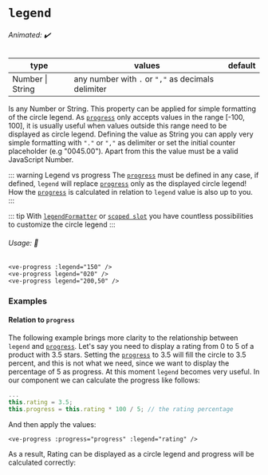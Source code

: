 # `legend`

###### Animated: ✔️

| type    | values                                 | default |
|---------|----------------------------------------|---------|
| Number \| String | any number with `.` or `","` as decimals delimiter |         |

Is any Number or String. This property can be applied for simple formatting of the circle legend. As [`progress`](./progress.md) only 
accepts values in the range [-100, 100], it is usually useful when values outside this range need to be displayed as circle
legend. Defining the value as String you can apply very simple formatting with `"."` or `","` as delimiter or set the initial 
counter placeholder (e.g "0045.00"). Apart from this the value must be a valid JavaScript Number.

::: warning Legend vs progress
The [`progress`](./progress.md) must be defined in any case, if defined, `legend` will replace [`progress`](./progress.md) only
as the displayed circle legend! How the [`progress`](./progress.md) is calculated in relation to `legend` value is also up to you.
:::

::: tip
With [`legendFormatter`](./legendformatter) or [`scoped slot`](#default) you have countless possibilities to customize
the circle legend
:::

###### Usage: 📜

```vue
<ve-progress :legend="150" />
<ve-progress legend="020" />
<ve-progress legend="200,50" />
```

### Examples

<LegendBasic/>

#### Relation to `progress`

The following example brings more clarity to the relationship between `legend` and [`progress`](./progress.md).
Let's say you need to display a rating from 0 to 5 of a product with 3.5 stars. Setting the [`progress`](./progress.md) to 3.5 will
fill the circle to 3.5 percent, and this is not what we need, since we want to display the percentage of 5 as progress.
At this moment `legend` becomes very useful. In our component we can calculate the progress like follows:

```js
...
this.rating = 3.5;
this.progress = this.rating * 100 / 5; // the rating percentage
```
And then apply the values:
```vue
<ve-progress :progress="progress" :legend="rating" />
```
As a result, Rating can be displayed as a circle legend and progress will be calculated correctly:

<LegendAndProgress/>


